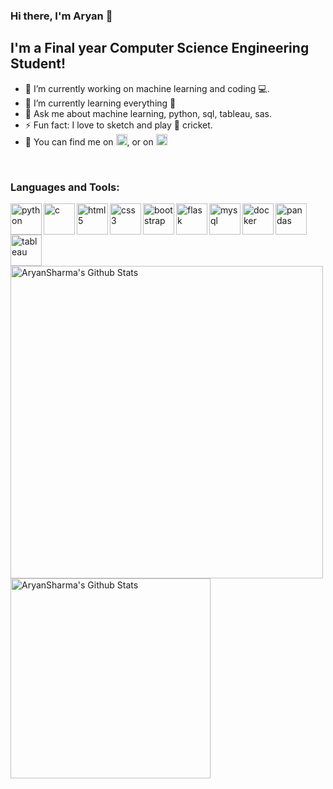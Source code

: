 ### Hi there, I'm Aryan 👋

## I'm a Final year Computer Science Engineering Student!

- 🔭 I’m currently working on machine learning and coding 💻.
- 🌱 I’m currently learning everything 🤣
- 💬 Ask me about machine learning, python, sql, tableau, sas.
- ⚡ Fun fact: I love to sketch and play 🏏 cricket.
- 🤝 You can find me on [<img alt="Aryan | Twitter" width="18px" src="https://cdn.jsdelivr.net/npm/simple-icons@v3/icons/twitter.svg" />][twitter], or on
[<img alt="Aryan | LinkedIn" width="18px" src="https://cdn.jsdelivr.net/npm/simple-icons@v3/icons/linkedin.svg" />][linkedin]


<br />

### Languages and Tools:
<img align="left" alt="python" height="50px" width="50px" src="https://cdn.jsdelivr.net/npm/simple-icons@v3/icons/python.svg"/>
<img align="left" alt="c" height="50px" width="50px" src="https://cdn.jsdelivr.net/npm/simple-icons@v3/icons/c.svg"/>
<img align="left" alt="html5" height="50px" width="50px" src="https://cdn.jsdelivr.net/npm/simple-icons@v3/icons/html5.svg"/>
<img align="left" alt="css3" height="50px" width="50px" src="https://cdn.jsdelivr.net/npm/simple-icons@v3/icons/css3.svg"/>
<img align="left" alt="bootstrap" height="50px" width="50px" src="https://cdn.jsdelivr.net/npm/simple-icons@v3/icons/bootstrap.svg"/>
<img align="left" alt="flask" height="50px" width="50px" src="https://cdn.jsdelivr.net/npm/simple-icons@v3/icons/flask.svg"/>
<img align="left" alt="mysql" height="50px" width="50px" src="https://cdn.jsdelivr.net/npm/simple-icons@v3/icons/mysql.svg"/>
<img align="left" alt="docker" height="50px" width="50px" src="https://cdn.jsdelivr.net/npm/simple-icons@v3/icons/docker.svg"/>
<img align="left" alt="pandas" height="50px" width="50px" src="https://cdn.jsdelivr.net/npm/simple-icons@v3/icons/pandas.svg"/>
<img align="left" alt="tableau" height="50px" width="50px" src="https://cdn.jsdelivr.net/npm/simple-icons@v3/icons/tableau.svg"/>

<br/>
<br/>
<br/>
<br/>
<img align="left" width="500px" alt="AryanSharma's Github Stats" src="https://github-readme-stats.vercel.app/api?username=AryanSharma5&count_private=true&theme=highcontrast&show_icons=true&hide_border=true"/>
<br/>
<br/>
<br/>
<br/>
<br/>
<br/>
<br/>
<br/>
<img align="left" width="320px" alt="AryanSharma's Github Stats" src="https://github-readme-stats.vercel.app/api/top-langs/?username=AryanSharma5&hide_border=true&theme=highcontrast"/>

[twitter]: https://twitter.com/iMShAryan
[linkedin]: https://www.linkedin.com/in/aryan-sharma101/
